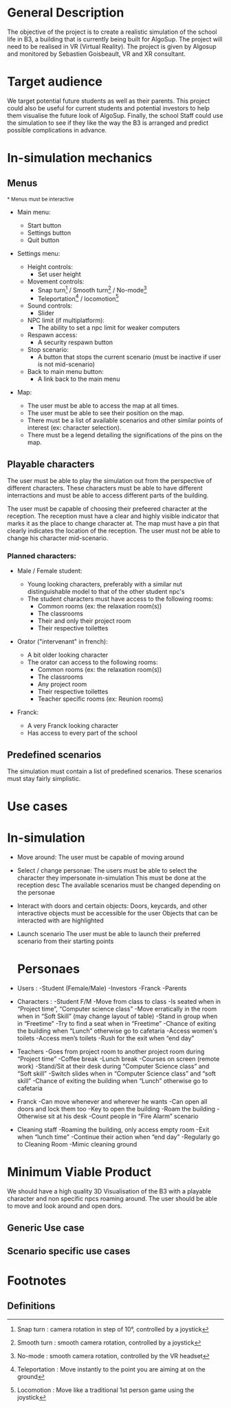 # General Description

The objective of the project is to create a realistic simulation of the school life in B3, a building that is currently being built for AlgoSup. The project will need to be realised in VR (Virtual Reality). 
The project is given by Algosup and monitored by Sebastien Goisbeault, VR and XR consultant.

# Target audience
We target potential future students as well as their parents. 
This project could also be useful for current students and potential investors to help them visualise the future look of AlgoSup.
Finally, the school Staff could use the simulation to see if they like the way the B3 is arranged and predict possible complications in advance.


# In-simulation mechanics

## Menus
<sup>* Menus must be interactive <sup>
<!-- Came back here to specify how menus are accesed, how it should look etc.. -->

- Main menu:
	- Start button
	- Settings button
	- Quit button


- Settings menu:
	- Height controls:
		- Set user height
	- Movement controls:
		- Snap turn[^1] / Smooth turn[^2] / No-mode[^3]
		- Teleportation[^4] / locomotion[^5]
	- Sound controls:
		- Slider
	- NPC limit (if multiplatform):
		- The ability to set a npc limit for weaker computers
	- Respawn access:
		- A security respawn button
    - Stop scenario:
        - A button that stops the current scenario (must be inactive if user is not mid-scenario)
	- Back to main menu button:
		- A link back to the main menu


- Map:
	- The user must be able to access the map at all times.
	- The user must be able to see their position on the map.
	- There must be a list of available scenarios and other similar points of interest (ex: character selection).
	- There must be a legend detailing the significations of the pins on the map.

## Playable characters

The user must be able to play the simulation out from the perspective of different characters.
These characters must be able to have different interractions and must be able to access different parts of the building.

The user must be capable of choosing their prefeered character at the reception.
The reception must have a clear and highly visible indicator that marks it as the place to change character at.
The map must have a pin that clearly indicates the location of the reception.
The user must not be able to change his character mid-scenario.

### Planned characters:

- Male / Female student:
  - Young looking characters, preferably with a similar nut distinguishable model to that of the other student npc's
  - The student characters must have access to the following rooms:
    - Common rooms (ex: the relaxation room(s))
    - The classrooms
    - Their and only their project room
    - Their respective toilettes

- Orator ("intervenant" in french):
  - A bit older looking character
  - The orator can access to the following rooms:
    - Common rooms (ex: the relaxation room(s))
    - The classrooms
    - Any project room
    - Their respective toilettes
    - Teacher specific rooms (ex: Reunion rooms)
  
- Franck:
  - A very Franck looking character
  - Has access to every part of the school

## Predefined scenarios

The simulation must contain a list of predefined scenarios.
These scenarios must stay fairly simplistic.

<!-- WIP -->

# Use cases

# In-simulation
- Move around:
	The user must be capable of moving around
- Select / change personae:
	The users must be able to select the character they impersonate in-simulation
	This must be done at the reception desc
	The available scenarios must be changed depending on the personae
- Interact with doors and certain objects:
		Doors, keycards, and other interactive objects must be accessible for the user
		Objects that can be interacted with are highlighted
- Launch scenario
	The user must be able to launch their preferred scenario from their starting  points

	#  Personaes
- Users :
	-Student (Female/Male)
	-Investors
	-Franck
	-Parents

- Characters :
	-Student F/M
		-Move from class to class
		-Is seated when in “Project time”, “Computer science class”
		-Move erratically in the room when in “Soft Skill” (may change layout of table)
		-Stand in group when in “Freetime”
		-Try to find a seat when in “Freetime”
		-Chance of exiting the building when “Lunch” otherwise go to cafetaria
		-Access women's toilets
		-Access men’s toilets
		-Rush for the exit when “end day”
		
- Teachers
	-Goes from project room to another project room during “Project time”
	-Coffee break
	-Lunch break
	-Courses on screen (remote work)
	-Stand/Sit at their desk during “Computer Science class” and “Soft skill”
	-Switch slides when in “Computer Science class” and “soft skill”
	-Chance of exiting the building when “Lunch” otherwise go to cafetaria
- Franck
	-Can move whenever and  wherever he wants
	-Can open all doors and lock them too
	-Key to open the building
	-Roam the building
	-Otherwise sit at his desk
	-Count people in “Fire Alarm” scenario
- Cleaning staff
		-Roaming the building, only access empty room
		-Exit when “lunch time”
		-Continue their action when “end day”
		-Regularly go to Cleaning Room
		-Mimic cleaning ground

 # Minimum Viable Product	
We should have a high quality 3D Visualisation of the B3 with a playable character and non specific npcs roaming around. The user should be able to move and look around and open dors.


## Generic Use case

## Scenario specific use cases


# Footnotes

## Definitions

[^1]: Snap turn : camera rotation in step of 10°, controlled by a joystick
[^2]: Smooth turn : smooth camera rotation, controlled by a joystick
[^3]: No-mode : smooth camera rotation, controlled by the VR headset
[^4]: Teleportation : Move instantly to the point you are aiming at on the ground
[^5]: Locomotion : Move like a traditional 1st person game using the joystick
